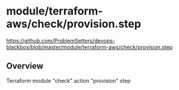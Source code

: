 # module/terraform-aws/check/provision.step

https://github.com/ProblemSetters/devops-blackbox/blob/master/module/terraform-aws/check/provision.step

## Overview

Terraform module "check" action "provision" step


